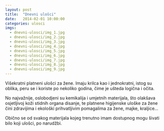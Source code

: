 ```yaml
---
layout: post
title:  "Dnevni ulošci"
date:   2014-02-01 10:00:00
categories: ulosci
imgs:
  - dnevni-ulosci/img_1.jpg
  - dnevni-ulosci/img_2.jpg
  - dnevni-ulosci/img_3.jpg
  - dnevni-ulosci/img_4.jpg
  - dnevni-ulosci/img_5.jpg
  - dnevni-ulosci/img_6.jpg
  - dnevni-ulosci/img_7.jpg
  - dnevni-ulosci/img_8.jpg
  - dnevni-ulosci/img_9.jpg
---
```


Višekratni platneni ulošci za žene. Imaju krilca kao i jednokratni, istog su oblika, peru se i koriste po nekoliko godina, čime je ušteda logična i očita. 

No najvažnije, oslobodjeni su kemikalija i umjetnih materijala, što olakšava osjetljivoj koži stidnih organa disanje, te platnene higijenske uloške za žene čini zdravijima i ekološki prihvatljivim pomagalima za žene, majke, kraljice...

Obično se od svakog materijala kojeg trenutno imam dostupnog mogu šivati bilo koji ulošci, po narudžbi.
